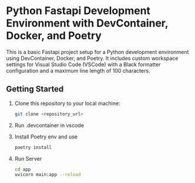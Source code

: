 # Python Fastapi Development Environment with DevContainer, Docker, and Poetry

This is a basic Fastapi project setup for a Python development environment using DevContainer, Docker, and Poetry. It includes custom workspace settings for Visual Studio Code (VSCode) with a Black formatter configuration and a maximum line length of 100 characters.


## Getting Started

1. Clone this repository to your local machine:

   ```bash
   git clone <repository_url>

2. Run .devcontainer in vscode

3. Install Poetry env and use

   ```bash
   poetry install

4. Run Server

   ```bash
   cd app
   uvicorn main:app --reload